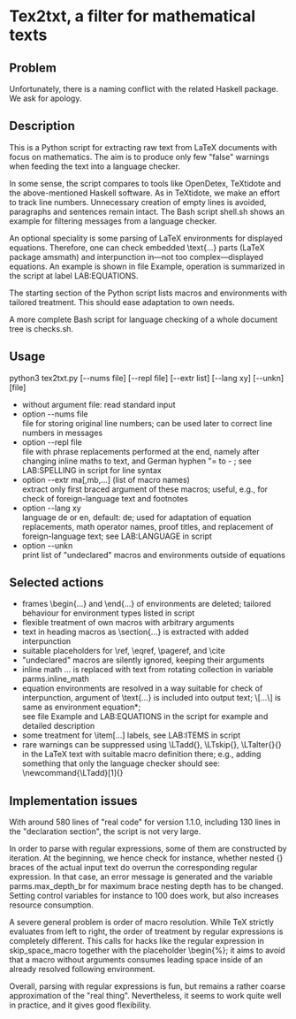 Tex2txt, a filter for mathematical texts
========================================
Problem
-------
Unfortunately, there is a naming conflict with the related Haskell package.
We ask for apology.

Description
-----------
This is a Python script for extracting raw text from LaTeX documents with focus on mathematics.
The aim is to produce only few "false" warnings when feeding the text into a language checker.

In some sense, the script compares to tools like OpenDetex, TeXtidote and the above-mentioned Haskell software.
As in TeXtidote, we make an effort to track line numbers.
Unnecessary creation of empty lines is avoided, paragraphs and sentences remain intact.
The Bash script shell.sh shows an example for filtering messages from a language checker.

An optional speciality is some parsing of LaTeX environments for displayed equations.
Therefore, one can check embedded \text{...} parts (LaTeX package amsmath) and interpunction in—not too complex—displayed equations.
An example is shown in file Example, operation is summarized in the script at label LAB:EQUATIONS.

The starting section of the Python script lists macros and environments with tailored treatment.
This should ease adaptation to own needs.

A more complete Bash script for language checking of a whole document tree is checks.sh.

Usage
-----
python3 tex2txt.py \[--nums file\] \[--repl file\] \[--extr list\] \[--lang xy\] \[--unkn\] \[file\]

- without argument file: read standard input
- option --nums file<br>
  file for storing original line numbers;
  can be used later to correct line numbers in messages
- option --repl file<br>
  file with phrase replacements performed at the end, namely after
  changing inline maths to text, and German hyphen "= to - ;
  see LAB:SPELLING in script for line syntax
- option --extr ma\[,mb,...\] (list of macro names)<br>
  extract only first braced argument of these macros;
  useful, e.g., for check of foreign-language text and footnotes
- option --lang xy<br>
  language de or en, default: de;
  used for adaptation of equation replacements, math operator names,
  proof titles, and replacement of foreign-language text;
  see LAB:LANGUAGE in script
- option --unkn<br>
  print list of "undeclared" macros and environments outside of equations

Selected actions
----------------
- frames \begin{...} and \end{...} of environments are deleted;
  tailored behaviour for environment types listed in script
- flexible treatment of own macros with arbitrary arguments
- text in heading macros as \section{...} is extracted with
  added interpunction
- suitable placeholders for \ref, \eqref, \pageref, and \cite
- "undeclared" macros are silently ignored, keeping their arguments
- inline math $...$ is replaced with text from rotating collection
  in variable parms.inline_math
- equation environments are resolved in a way suitable for check of
  interpunction, argument of \text{...} is included into output text;
  \\[...\\] is same as environment equation*; <br>
  see file Example and LAB:EQUATIONS in the script for example and
  detailed description
- some treatment for \item\[...\] labels, see LAB:ITEMS in script
- rare warnings can be suppressed using \LTadd{}, \LTskip{},
  \LTalter{}{} in the LaTeX text with suitable macro definition there;
  e.g., adding something that only the language checker should see:<br>
  \newcommand{\LTadd}\[1\]{}

Implementation issues
---------------------
With around 580 lines of "real code" for version 1.1.0, including 130 lines in the "declaration section", the script is not very large.

In order to parse with regular expressions, some of them are constructed by iteration.
At the beginning, we hence check for instance, whether nested {} braces of the actual input text do overrun the corresponding regular expression.
In that case, an error message is generated and the variable parms.max_depth_br for maximum brace nesting depth has to be changed.
Setting control variables for instance to 100 does work, but also increases resource consumption.

A severe general problem is order of macro resolution.
While TeX strictly evaluates from left to right, the order of treatment by
regular expressions is completely different.
This calls for hacks like the regular expression in skip_space_macro together
with the placeholder \begin{%};
it aims to avoid that a macro without arguments consumes leading space
inside of an already resolved following environment.

Overall, parsing with regular expressions is fun, but remains a rather coarse
approximation of the "real thing".
Nevertheless, it seems to work quite well in practice, and it gives good
flexibility.

